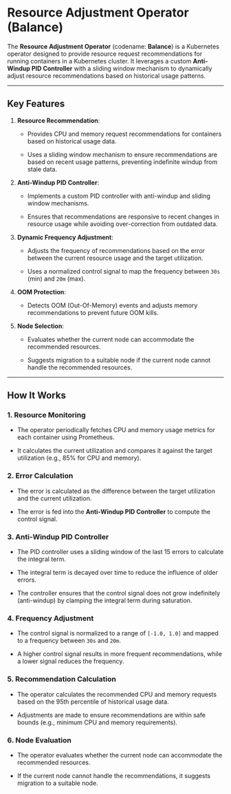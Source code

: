 
# Resource Adjustment Operator (Balance)

The  **Resource Adjustment Operator**  (codename:  **Balance**) is a Kubernetes operator designed to provide resource request recommendations for running containers in a Kubernetes cluster. It leverages a custom  **Anti-Windup PID Controller**  with a sliding window mechanism to dynamically adjust resource recommendations based on historical usage patterns.

----------

## Key Features

1.  **Resource Recommendation**:
    
    -   Provides CPU and memory request recommendations for containers based on historical usage data.
        
    -   Uses a sliding window mechanism to ensure recommendations are based on recent usage patterns, preventing indefinite windup from stale data.
        
2.  **Anti-Windup PID Controller**:
    
    -   Implements a custom PID controller with anti-windup and sliding window mechanisms.
        
    -   Ensures that recommendations are responsive to recent changes in resource usage while avoiding over-correction from outdated data.
        
3.  **Dynamic Frequency Adjustment**:
    
    -   Adjusts the frequency of recommendations based on the error between the current resource usage and the target utilization.
        
    -   Uses a normalized control signal to map the frequency between  `30s`  (min) and  `20m`  (max).
        
4.  **OOM Protection**:
    
    -   Detects OOM (Out-Of-Memory) events and adjusts memory recommendations to prevent future OOM kills.
        
5.  **Node Selection**:
    
    -   Evaluates whether the current node can accommodate the recommended resources.
        
    -   Suggests migration to a suitable node if the current node cannot handle the recommended resources.
        

----------

## How It Works

### 1.  **Resource Monitoring**

-   The operator periodically fetches CPU and memory usage metrics for each container using Prometheus.
    
-   It calculates the current utilization and compares it against the target utilization (e.g., 85% for CPU and memory).
    

### 2.  **Error Calculation**

-   The error is calculated as the difference between the target utilization and the current utilization.
    
-   The error is fed into the  **Anti-Windup PID Controller**  to compute the control signal.
    

### 3.  **Anti-Windup PID Controller**

-   The PID controller uses a sliding window of the last 15 errors to calculate the integral term.
    
-   The integral term is decayed over time to reduce the influence of older errors.
    
-   The controller ensures that the control signal does not grow indefinitely (anti-windup) by clamping the integral term during saturation.
    

### 4.  **Frequency Adjustment**

-   The control signal is normalized to a range of  `[-1.0, 1.0]`  and mapped to a frequency between  `30s`  and  `20m`.
    
-   A higher control signal results in more frequent recommendations, while a lower signal reduces the frequency.
    

### 5.  **Recommendation Calculation**

-   The operator calculates the recommended CPU and memory requests based on the 95th percentile of historical usage data.
    
-   Adjustments are made to ensure recommendations are within safe bounds (e.g., minimum CPU and memory requirements).
    

### 6.  **Node Evaluation**

-   The operator evaluates whether the current node can accommodate the recommended resources.
    
-   If the current node cannot handle the recommendations, it suggests migration to a suitable node.